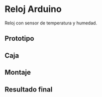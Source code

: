 # Reloj Arduino

Reloj con sensor de temperatura y humedad.

## Prototipo

## Caja

## Montaje

## Resultado final
